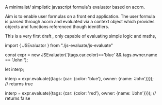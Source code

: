 
A minimalist/ simplistic javascript formula's evaluator based on acorn.

Aim is to enable user formulas on a front end application. The user formula is parsed through acorn and evaluated via a context object which provides objects and functions referenced though identifiers.

This is a very first draft , only capable of evaluating simple logic and maths, 


import { JSEvaluator } from "./js-evaluate/js-evaluate"

const expr = new JSEvaluator('(tags.car.color)==\'blue\' && tags.owner.name == \'John\'');

let interp;

interp = expr.evaluate({tags: {car: {color: 'blue'}, owner: {name: 'John'}}});
// returns true

interp = expr.evaluate({tags: {car: {color: 'red'}, owner: {name: 'John'}}});
// returns false

